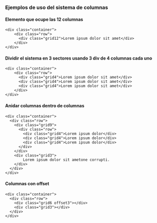 ### Ejemplos de uso del sistema de columnas

#### Elemento que ocupe las 12 columnas

    <div class="container">
        <div class="row">
          <div class="grid12">Lorem ipsum dolor sit amet</div>
        </div>
    </div>

#### Dividir el sistema en 3 sectores usando 3 div de 4 columnas cada uno

    <div class="container">
        <div class="row">
          <div class="grid4">Lorem ipsum dolor sit amet</div>
          <div class="grid4">Lorem ipsum dolor sit amet</div>
          <div class="grid4">Lorem ipsum dolor sit amet</div>
        </div>
    </div>

#### Anidar columnas dentro de columnas

    <div class="container">
      <div class="row">
        <div class="grid9">
          <div class="row">
            <div class="grid4">Lorem ipsum dolor</div>
            <div class="grid4">Lorem ipsum dolor</div>
            <div class="grid4">Lorem ipsum dolor</div>
          </div>
        </div>
        <div class="grid3">
            Lorem ipsum dolor sit ametone corrupti.
        </div>
      </div>
    </div>

#### Columnas con offset

    <div class="container">
      <div class="row">
        <div class="grid6 offset3"></div>
        <div class="grid3"></div>
      </div>
    </div>